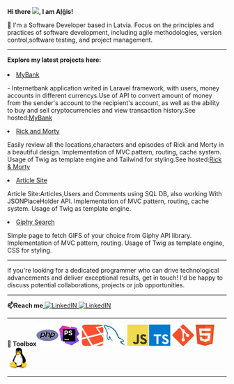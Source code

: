 <b><p>Hi there <img src="https://raw.githubusercontent.com/MartinHeinz/MartinHeinz/master/wave.gif" width="30px">, I am Aļģis!</p></b>

👀 I'm a Software Developer based in Latvia.
Focus on the principles and practices of software development, including agile methodologies,
version control,software testing, and project management.
<hr>
<b>Explore my latest projects here:</b><br><br>

<li><a href="">
  MyBank</a><p> - Internetbank application writed in Laravel framework, with users, money accounts in different currencys.Use of API to convert amount of money from the sender's account to the recipient's account, as well as the ability to buy and sell cryptocurrencies and view transaction history.See hosted:<a href="https://laravelmoney.000webhostapp.com/">MyBank</a></p></li><p>

<li><a href="https://github.com/algisbernatovics/rick-and-morty-api/tree/main/the-rick-and-morty-main">
  Rick and Morty</a><p>Easily review all the locations,characters and episodes of Rick and Morty in a beautiful design.
  Implementation of MVC pattern, routing, cache system. Usage of Twig as template engine and Tailwind for styling.See hosted:<a href="https://rickmortycards.000webhostapp.com/">Rick & Morty</a></p></li><p>

<li><a href="https://github.com/algisbernatovics/Article-Site">Article Site</a><p>
  Article Site:Articles,Users and Comments using SQL DB, also working With JSONPlaceHolder API.
  Implementation of MVC pattern, routing, cache system. Usage of Twig as template engine.
  </p></li>

<li><a href="https://github.com/algisbernatovics/gif-app-v2/tree/main/GiphyAppV2">Giphy Search</a><p>
  Simple page to fetch GIFS of your choice from Giphy API library.
  Implementation of MVC pattern, routing. Usage of Twig as template engine, CSS for styling.</p></li>
<hr>
 If you're looking for a dedicated programmer who can drive technological advancements and deliver exceptional results,
  get in touch! I'd be happy to discuss potential collaborations, projects or job opportunities.<br>
  <hr>
  <b>📫Reach me</b><a href="https://www.linkedin.com/in/algisbernatovics" rel="nofollow"> <img src="https://cdn.worldvectorlogo.com/logos/linkedin-icon-2.svg" alt="LinkedIN" height="40" style="max-width: 100%;">
</a>
<a href="mailto:algis.bernatovics@gmail.com" rel="nofollow"> <img src="https://cdn.worldvectorlogo.com/logos/gmail-icon.svg" alt="LinkedIN" height="40" style="max-width: 100%;"></a>
<hr>

<b>🧰 Toolbox</b><img src="https://github.com/devicons/devicon/blob/master/icons/php/php-original.svg" alt="PHP" width="50" height="50"><img src="https://github.com/devicons/devicon/blob/master/icons/phpstorm/phpstorm-original.svg" alt="PHPStorm" width="50" height="50">
<img src="https://github.com/devicons/devicon/blob/master/icons/laravel/laravel-plain.svg" alt="PHP" width="50" height="50"><img src="https://github.com/devicons/devicon/blob/master/icons/mysql/mysql-original.svg" alt="PHPStorm" width="50" height="50">
<img src="https://github.com/devicons/devicon/blob/master/icons/javascript/javascript-original.svg" alt="PHP" width="50" height="50"><img src="https://github.com/devicons/devicon/blob/master/icons/typescript/typescript-original.svg" alt="PHPStorm" width="50" height="50">
<img src="https://github.com/devicons/devicon/blob/master/icons/git/git-original.svg" alt="PHP" width="50" height="50"><img src="https://github.com/devicons/devicon/blob/master/icons/html5/html5-original.svg" alt="PHPStorm" width="50" height="50">
<img src="https://github.com/devicons/devicon/blob/master/icons/linux/linux-original.svg" alt="PHPStorm" width="50" height="50">
<hr>
